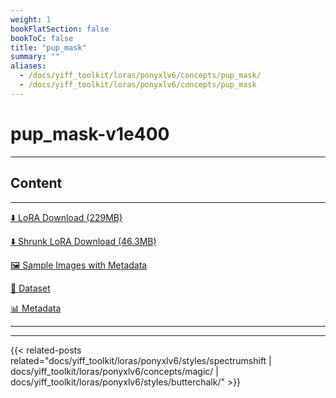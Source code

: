 ```yaml
---
weight: 1
bookFlatSection: false
bookToC: false
title: "pup_mask"
summary: ""
aliases:
  - /docs/yiff_toolkit/loras/ponyxlv6/concepts/pup_mask/
  - /docs/yiff_toolkit/loras/ponyxlv6/concepts/pup_mask
---
```


<!--markdownlint-disable MD025 MD033 -->

# pup_mask-v1e400

---

## Content

---

[⬇️ LoRA Download (229MB)](https://huggingface.co/k4d3/yiff_toolkit/resolve/main/ponyxl_loras/pup_mask-v1e400.safetensors)

[⬇️ Shrunk LoRA Download (46.3MB)](https://huggingface.co/k4d3/yiff_toolkit/resolve/main/ponyxl_loras_shrunk_2/pup_mask-v1e400_frockpt1_th-3.55.safetensors?download=true)

[🖼️ Sample Images with Metadata](https://huggingface.co/k4d3/yiff_toolkit/tree/main/static/{})

[📐 Dataset](https://huggingface.co/datasets/k4d3/furry/tree/main/pup_mask)

[📊 Metadata](https://huggingface.co/k4d3/yiff_toolkit/raw/main/ponyxl_loras/pup_mask-v1e400.json)

---

---

{{< related-posts related="docs/yiff_toolkit/loras/ponyxlv6/styles/spectrumshift | docs/yiff_toolkit/loras/ponyxlv6/concepts/magic/ | docs/yiff_toolkit/loras/ponyxlv6/styles/butterchalk/" >}}
